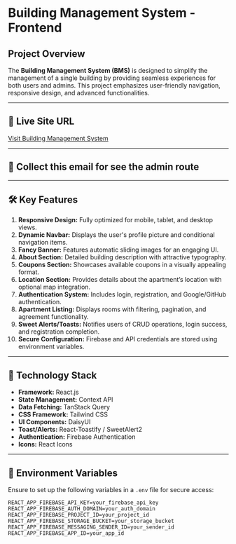 # Building Management System - Frontend

## Project Overview

The **Building Management System (BMS)** is designed to simplify the management of a single building by providing seamless experiences for both users and admins. This project emphasizes user-friendly navigation, responsive design, and advanced functionalities.

---

## 🔗 **Live Site URL**

[Visit Building Management System](#)

---

## 🔗 Collect this email for see the admin route

---

## 🛠️ **Key Features**

1. **Responsive Design:** Fully optimized for mobile, tablet, and desktop views.
2. **Dynamic Navbar:** Displays the user's profile picture and conditional navigation items.
3. **Fancy Banner:** Features automatic sliding images for an engaging UI.
4. **About Section:** Detailed building description with attractive typography.
5. **Coupons Section:** Showcases available coupons in a visually appealing format.
6. **Location Section:** Provides details about the apartment’s location with optional map integration.
7. **Authentication System:** Includes login, registration, and Google/GitHub authentication.
8. **Apartment Listing:** Displays rooms with filtering, pagination, and agreement functionality.
9. **Sweet Alerts/Toasts:** Notifies users of CRUD operations, login success, and registration completion.
10. **Secure Configuration:** Firebase and API credentials are stored using environment variables.

---

## 📝 **Technology Stack**

- **Framework:** React.js
- **State Management:** Context API
- **Data Fetching:** TanStack Query
- **CSS Framework:** Tailwind CSS
- **UI Components:** DaisyUI
- **Toast/Alerts:** React-Toastify / SweetAlert2
- **Authentication:** Firebase Authentication
- **Icons:** React Icons

---

## 📄 **Environment Variables**

Ensure to set up the following variables in a `.env` file for secure access:

```env
REACT_APP_FIREBASE_API_KEY=your_firebase_api_key
REACT_APP_FIREBASE_AUTH_DOMAIN=your_auth_domain
REACT_APP_FIREBASE_PROJECT_ID=your_project_id
REACT_APP_FIREBASE_STORAGE_BUCKET=your_storage_bucket
REACT_APP_FIREBASE_MESSAGING_SENDER_ID=your_sender_id
REACT_APP_FIREBASE_APP_ID=your_app_id
```
